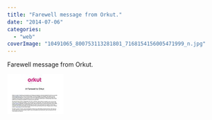 ```yaml
---
title: "Farewell message from Orkut."
date: "2014-07-06"
categories: 
  - "web"
coverImage: "10491065_800753113281801_7168154156005471999_n.jpg"
---
```


Farewell message from Orkut.  
  
[![](images/10491065_800753113281801_7168154156005471999_n.jpg)](https://www.facebook.com/iCosmoGeek/photos/a.144053918951727.22409.132336730123446/800753113281801/?type=1&relevant_count=1)
